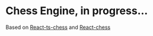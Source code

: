 # Chess Engine, in progress...

Based on [React-ts-chess](https://github.com/ArtyomSukiasyan/react-ts-chess) and [React-chess](https://github.com/ArtyomSukiasyan/React-Chess)